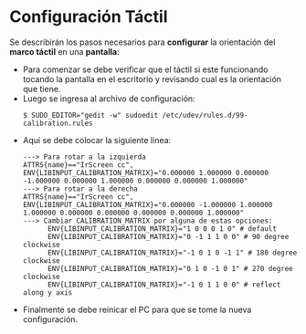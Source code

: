 # Configuración Táctil

Se describirán los pasos necesarios para **configurar** la orientación del **marco táctil** en una **pantalla**:

- Para comenzar se debe verificar que el táctil si este funcionando tocando la pantalla en el escritorio y revisando cual es la orientación que tiene.
- Luego se ingresa al archivo de configuración:
  ```ShellSession
  $ SUDO_EDITOR="gedit -w" sudoedit /etc/udev/rules.d/99-calibration.rules
  ```
- Aquí se debe colocar la siguiente linea:
  ```
  ---> Para rotar a la izquierda
  ATTRS{name}=="IrScreen cc", ENV{LIBINPUT_CALIBRATION_MATRIX}="0.000000 1.000000 0.000000 -1.000000 0.000000 1.000000 0.000000 0.000000 1.000000"
  ---> Para rotar a la derecha
  ATTRS{name}=="IrScreen cc", ENV{LIBINPUT_CALIBRATION_MATRIX}="0.000000 -1.000000 1.000000 1.000000 0.000000 0.000000 0.000000 0.000000 1.000000"
  ---> Cambiar CALIBRATION_MATRIX por alguna de estas opciones: 
        ENV{LIBINPUT_CALIBRATION_MATRIX}="1 0 0 0 1 0" # default
        ENV{LIBINPUT_CALIBRATION_MATRIX}="0 -1 1 1 0 0" # 90 degree clockwise
        ENV{LIBINPUT_CALIBRATION_MATRIX}="-1 0 1 0 -1 1" # 180 degree clockwise
        ENV{LIBINPUT_CALIBRATION_MATRIX}="0 1 0 -1 0 1" # 270 degree clockwise
        ENV{LIBINPUT_CALIBRATION_MATRIX}="-1 0 1 1 0 0" # reflect along y axis
  ```
- Finalmente se debe reinicar el PC para que se tome la nueva configuración.